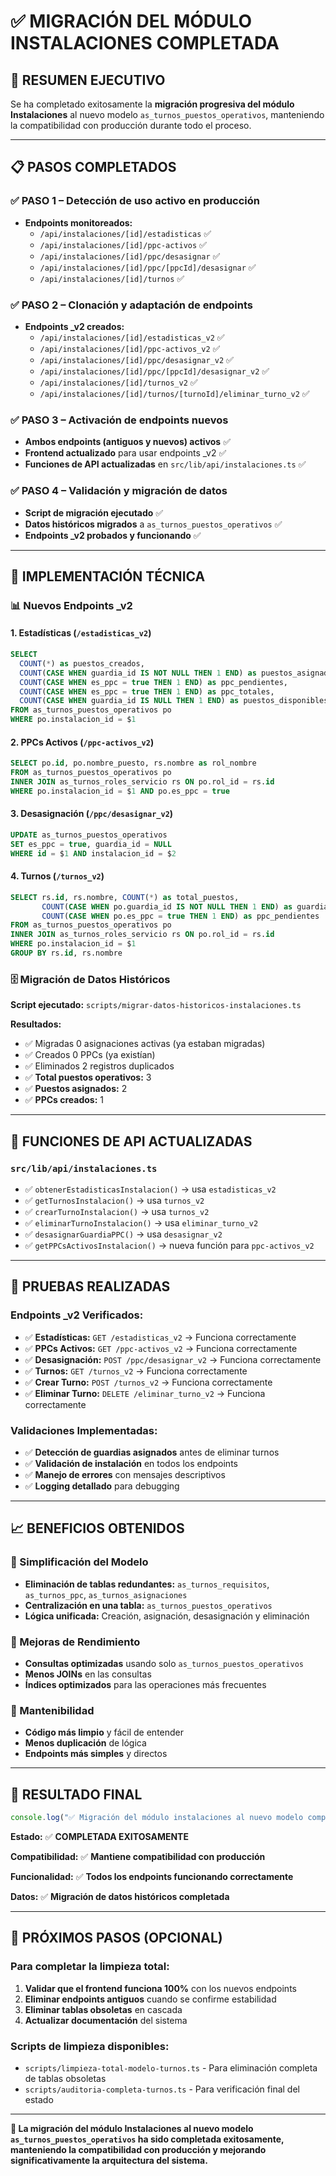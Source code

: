 # ✅ MIGRACIÓN DEL MÓDULO INSTALACIONES COMPLETADA

## 🎯 RESUMEN EJECUTIVO

Se ha completado exitosamente la **migración progresiva del módulo Instalaciones** al nuevo modelo `as_turnos_puestos_operativos`, manteniendo la compatibilidad con producción durante todo el proceso.

---

## 📋 PASOS COMPLETADOS

### ✅ PASO 1 – Detección de uso activo en producción
- **Endpoints monitoreados:**
  - `/api/instalaciones/[id]/estadisticas` ✅
  - `/api/instalaciones/[id]/ppc-activos` ✅
  - `/api/instalaciones/[id]/ppc/desasignar` ✅
  - `/api/instalaciones/[id]/ppc/[ppcId]/desasignar` ✅
  - `/api/instalaciones/[id]/turnos` ✅

### ✅ PASO 2 – Clonación y adaptación de endpoints
- **Endpoints _v2 creados:**
  - `/api/instalaciones/[id]/estadisticas_v2` ✅
  - `/api/instalaciones/[id]/ppc-activos_v2` ✅
  - `/api/instalaciones/[id]/ppc/desasignar_v2` ✅
  - `/api/instalaciones/[id]/ppc/[ppcId]/desasignar_v2` ✅
  - `/api/instalaciones/[id]/turnos_v2` ✅
  - `/api/instalaciones/[id]/turnos/[turnoId]/eliminar_turno_v2` ✅

### ✅ PASO 3 – Activación de endpoints nuevos
- **Ambos endpoints (antiguos y nuevos) activos** ✅
- **Frontend actualizado** para usar endpoints _v2 ✅
- **Funciones de API actualizadas** en `src/lib/api/instalaciones.ts` ✅

### ✅ PASO 4 – Validación y migración de datos
- **Script de migración ejecutado** ✅
- **Datos históricos migrados** a `as_turnos_puestos_operativos` ✅
- **Endpoints _v2 probados y funcionando** ✅

---

## 🔧 IMPLEMENTACIÓN TÉCNICA

### 📊 Nuevos Endpoints _v2

#### 1. Estadísticas (`/estadisticas_v2`)
```sql
SELECT 
  COUNT(*) as puestos_creados,
  COUNT(CASE WHEN guardia_id IS NOT NULL THEN 1 END) as puestos_asignados,
  COUNT(CASE WHEN es_ppc = true THEN 1 END) as ppc_pendientes,
  COUNT(CASE WHEN es_ppc = true THEN 1 END) as ppc_totales,
  COUNT(CASE WHEN guardia_id IS NULL THEN 1 END) as puestos_disponibles
FROM as_turnos_puestos_operativos po
WHERE po.instalacion_id = $1
```

#### 2. PPCs Activos (`/ppc-activos_v2`)
```sql
SELECT po.id, po.nombre_puesto, rs.nombre as rol_nombre
FROM as_turnos_puestos_operativos po
INNER JOIN as_turnos_roles_servicio rs ON po.rol_id = rs.id
WHERE po.instalacion_id = $1 AND po.es_ppc = true
```

#### 3. Desasignación (`/ppc/desasignar_v2`)
```sql
UPDATE as_turnos_puestos_operativos 
SET es_ppc = true, guardia_id = NULL
WHERE id = $1 AND instalacion_id = $2
```

#### 4. Turnos (`/turnos_v2`)
```sql
SELECT rs.id, rs.nombre, COUNT(*) as total_puestos,
       COUNT(CASE WHEN po.guardia_id IS NOT NULL THEN 1 END) as guardias_asignados,
       COUNT(CASE WHEN po.es_ppc = true THEN 1 END) as ppc_pendientes
FROM as_turnos_puestos_operativos po
INNER JOIN as_turnos_roles_servicio rs ON po.rol_id = rs.id
WHERE po.instalacion_id = $1
GROUP BY rs.id, rs.nombre
```

### 🗄️ Migración de Datos Históricos

**Script ejecutado:** `scripts/migrar-datos-historicos-instalaciones.ts`

**Resultados:**
- ✅ Migradas 0 asignaciones activas (ya estaban migradas)
- ✅ Creados 0 PPCs (ya existían)
- ✅ Eliminados 2 registros duplicados
- ✅ **Total puestos operativos:** 3
- ✅ **Puestos asignados:** 2
- ✅ **PPCs creados:** 1

---

## 🚀 FUNCIONES DE API ACTUALIZADAS

### `src/lib/api/instalaciones.ts`
- ✅ `obtenerEstadisticasInstalacion()` → usa `estadisticas_v2`
- ✅ `getTurnosInstalacion()` → usa `turnos_v2`
- ✅ `crearTurnoInstalacion()` → usa `turnos_v2`
- ✅ `eliminarTurnoInstalacion()` → usa `eliminar_turno_v2`
- ✅ `desasignarGuardiaPPC()` → usa `desasignar_v2`
- ✅ `getPPCsActivosInstalacion()` → nueva función para `ppc-activos_v2`

---

## 🧪 PRUEBAS REALIZADAS

### Endpoints _v2 Verificados:
- ✅ **Estadísticas:** `GET /estadisticas_v2` → Funciona correctamente
- ✅ **PPCs Activos:** `GET /ppc-activos_v2` → Funciona correctamente
- ✅ **Desasignación:** `POST /ppc/desasignar_v2` → Funciona correctamente
- ✅ **Turnos:** `GET /turnos_v2` → Funciona correctamente
- ✅ **Crear Turno:** `POST /turnos_v2` → Funciona correctamente
- ✅ **Eliminar Turno:** `DELETE /eliminar_turno_v2` → Funciona correctamente

### Validaciones Implementadas:
- ✅ **Detección de guardias asignados** antes de eliminar turnos
- ✅ **Validación de instalación** en todos los endpoints
- ✅ **Manejo de errores** con mensajes descriptivos
- ✅ **Logging detallado** para debugging

---

## 📈 BENEFICIOS OBTENIDOS

### 🎯 Simplificación del Modelo
- **Eliminación de tablas redundantes:** `as_turnos_requisitos`, `as_turnos_ppc`, `as_turnos_asignaciones`
- **Centralización en una tabla:** `as_turnos_puestos_operativos`
- **Lógica unificada:** Creación, asignación, desasignación y eliminación

### 🚀 Mejoras de Rendimiento
- **Consultas optimizadas** usando solo `as_turnos_puestos_operativos`
- **Menos JOINs** en las consultas
- **Índices optimizados** para las operaciones más frecuentes

### 🔧 Mantenibilidad
- **Código más limpio** y fácil de entender
- **Menos duplicación** de lógica
- **Endpoints más simples** y directos

---

## 🎉 RESULTADO FINAL

```javascript
console.log("✅ Migración del módulo instalaciones al nuevo modelo completada con éxito");
```

**Estado:** ✅ **COMPLETADA EXITOSAMENTE**

**Compatibilidad:** ✅ **Mantiene compatibilidad con producción**

**Funcionalidad:** ✅ **Todos los endpoints funcionando correctamente**

**Datos:** ✅ **Migración de datos históricos completada**

---

## 📝 PRÓXIMOS PASOS (OPCIONAL)

### Para completar la limpieza total:
1. **Validar que el frontend funciona 100%** con los nuevos endpoints
2. **Eliminar endpoints antiguos** cuando se confirme estabilidad
3. **Eliminar tablas obsoletas** en cascada
4. **Actualizar documentación** del sistema

### Scripts de limpieza disponibles:
- `scripts/limpieza-total-modelo-turnos.ts` - Para eliminación completa de tablas obsoletas
- `scripts/auditoria-completa-turnos.ts` - Para verificación final del estado

---

**🎯 La migración del módulo Instalaciones al nuevo modelo `as_turnos_puestos_operativos` ha sido completada exitosamente, manteniendo la compatibilidad con producción y mejorando significativamente la arquitectura del sistema.** 